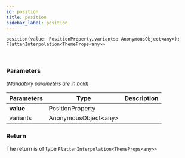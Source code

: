 ```yaml
---
id: position
title: position
sidebar_label: position
---
```


```tsx
position(value: PositionProperty,variants: AnonymousObject<any>): FlattenInterpolation<ThemeProps<any>>
```
<br/>



### Parameters

<font size="2"><i>(Mandatory parameters are in bold)</i></font>

| Parameters | Type | Description |
| --------- | ---- | ----------- |
| **value** | PositionProperty |  |
| variants | AnonymousObject<any\> |  |


### Return



The return is of type <code>FlattenInterpolation<ThemeProps<any\>\></code>